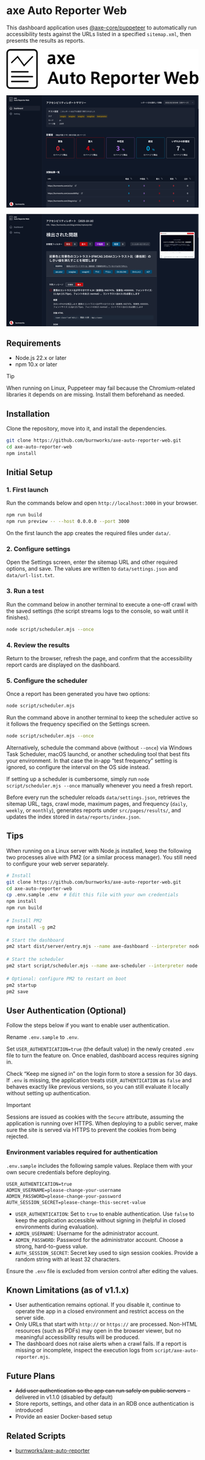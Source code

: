 # axe Auto Reporter Web

This dashboard application uses [@axe-core/puppeteer](https://github.com/dequelabs/axe-core-npm/blob/develop/packages/puppeteer/README.md) to automatically run accessibility tests against the URLs listed in a specified `sitemap.xml`, then presents the results as reports.

![axe Auto Reporter Web](./public/img/main-logo.svg)

![axe Auto Reporter Web dashboard screenshot](./public/img/screen-shot-axe-Auto-Reporter-Web.png)

![axe Auto Reporter Web report page screenshot](./public/img/screen-shot-axe-Auto-Reporter-Web-02.png)

## Requirements
- Node.js 22.x or later
- npm 10.x or later

> [!TIP]
> When running on Linux, Puppeteer may fail because the Chromium-related libraries it depends on are missing. Install them beforehand as needed.

## Installation
Clone the repository, move into it, and install the dependencies.

```sh
git clone https://github.com/burnworks/axe-auto-reporter-web.git
cd axe-auto-reporter-web
npm install
```

## Initial Setup

### 1. First launch
Run the commands below and open `http://localhost:3000` in your browser.

```sh
npm run build
npm run preview -- --host 0.0.0.0 --port 3000
```

On the first launch the app creates the required files under `data/`.

### 2. Configure settings
Open the Settings screen, enter the sitemap URL and other required options, and save. The values are written to `data/settings.json` and `data/url-list.txt`.

### 3. Run a test
Run the command below in another terminal to execute a one-off crawl with the saved settings (the script streams logs to the console, so wait until it finishes).

```sh
node script/scheduler.mjs --once
```

### 4. Review the results
Return to the browser, refresh the page, and confirm that the accessibility report cards are displayed on the dashboard.


### 5. Configure the scheduler
Once a report has been generated you have two options:

```sh
node script/scheduler.mjs
```

Run the command above in another terminal to keep the scheduler active so it follows the frequency specified on the Settings screen.

```sh
node script/scheduler.mjs --once
```

Alternatively, schedule the command above (without `--once`) via Windows Task Scheduler, macOS launchd, or another scheduling tool that best fits your environment. In that case the in-app “test frequency” setting is ignored, so configure the interval on the OS side instead.

If setting up a scheduler is cumbersome, simply run `node script/scheduler.mjs --once` manually whenever you need a fresh report.

Before every run the scheduler reloads `data/settings.json`, retrieves the sitemap URL, tags, crawl mode, maximum pages, and frequency (`daily`, `weekly`, or `monthly`), generates reports under `src/pages/results/`, and updates the index stored in `data/reports/index.json`.

## Tips
When running on a Linux server with Node.js installed, keep the following two processes alive with PM2 (or a similar process manager). You still need to configure your web server separately.

```sh
# Install
git clone https://github.com/burnworks/axe-auto-reporter-web.git
cd axe-auto-reporter-web
cp .env.sample .env  # Edit this file with your own credentials
npm install
npm run build

# Install PM2
npm install -g pm2

# Start the dashboard
pm2 start dist/server/entry.mjs --name axe-dashboard --interpreter node

# Start the scheduler
pm2 start script/scheduler.mjs --name axe-scheduler --interpreter node

# Optional: configure PM2 to restart on boot
pm2 startup
pm2 save
```

## User Authentication (Optional)
Follow the steps below if you want to enable user authentication.

Rename `.env.sample` to `.env`.

Set `USER_AUTHENTICATION=true` (the default value) in the newly created `.env` file to turn the feature on. Once enabled, dashboard access requires signing in.

Check “Keep me signed in” on the login form to store a session for 30 days. If `.env` is missing, the application treats `USER_AUTHENTICATION` as `false` and behaves exactly like previous versions, so you can still evaluate it locally without setting up authentication.

> [!IMPORTANT]
> Sessions are issued as cookies with the `Secure` attribute, assuming the application is running over HTTPS. When deploying to a public server, make sure the site is served via HTTPS to prevent the cookies from being rejected.

### Environment variables required for authentication

`.env.sample` includes the following sample values. Replace them with your own secure credentials before deploying.

```env
USER_AUTHENTICATION=true
ADMIN_USERNAME=please-change-your-username
ADMIN_PASSWORD=please-change-your-password
AUTH_SESSION_SECRET=please-change-this-secret-value
```

- `USER_AUTHENTICATION`: Set to `true` to enable authentication. Use `false` to keep the application accessible without signing in (helpful in closed environments during evaluation).
- `ADMIN_USERNAME`: Username for the administrator account.
- `ADMIN_PASSWORD`: Password for the administrator account. Choose a strong, hard-to-guess value.
- `AUTH_SESSION_SECRET`: Secret key used to sign session cookies. Provide a random string with at least 32 characters.

Ensure the `.env` file is excluded from version control after editing the values.

## Known Limitations (as of v1.1.x)

- User authentication remains optional. If you disable it, continue to operate the app in a closed environment and restrict access on the server side.
- Only URLs that start with `http://` or `https://` are processed. Non-HTML resources (such as PDFs) may open in the browser viewer, but no meaningful accessibility results will be produced.
- The dashboard does not raise alerts when a crawl fails. If a report is missing or incomplete, inspect the execution logs from `script/axe-auto-reporter.mjs`.

## Future Plans

- ~~Add user authentication so the app can run safely on public servers~~ – delivered in v1.1.0 (disabled by default)
- Store reports, settings, and other data in an RDB once authentication is introduced
- Provide an easier Docker-based setup

## Related Scripts

- [burnworks/axe-auto-reporter](https://github.com/burnworks/axe-auto-reporter)
